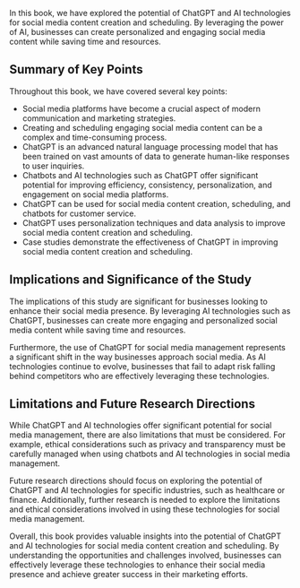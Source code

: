 

In this book, we have explored the potential of ChatGPT and AI technologies for social media content creation and scheduling. By leveraging the power of AI, businesses can create personalized and engaging social media content while saving time and resources.

Summary of Key Points
---------------------

Throughout this book, we have covered several key points:

* Social media platforms have become a crucial aspect of modern communication and marketing strategies.
* Creating and scheduling engaging social media content can be a complex and time-consuming process.
* ChatGPT is an advanced natural language processing model that has been trained on vast amounts of data to generate human-like responses to user inquiries.
* Chatbots and AI technologies such as ChatGPT offer significant potential for improving efficiency, consistency, personalization, and engagement on social media platforms.
* ChatGPT can be used for social media content creation, scheduling, and chatbots for customer service.
* ChatGPT uses personalization techniques and data analysis to improve social media content creation and scheduling.
* Case studies demonstrate the effectiveness of ChatGPT in improving social media content creation and scheduling.

Implications and Significance of the Study
------------------------------------------

The implications of this study are significant for businesses looking to enhance their social media presence. By leveraging AI technologies such as ChatGPT, businesses can create more engaging and personalized social media content while saving time and resources.

Furthermore, the use of ChatGPT for social media management represents a significant shift in the way businesses approach social media. As AI technologies continue to evolve, businesses that fail to adapt risk falling behind competitors who are effectively leveraging these technologies.

Limitations and Future Research Directions
------------------------------------------

While ChatGPT and AI technologies offer significant potential for social media management, there are also limitations that must be considered. For example, ethical considerations such as privacy and transparency must be carefully managed when using chatbots and AI technologies in social media management.

Future research directions should focus on exploring the potential of ChatGPT and AI technologies for specific industries, such as healthcare or finance. Additionally, further research is needed to explore the limitations and ethical considerations involved in using these technologies for social media management.

Overall, this book provides valuable insights into the potential of ChatGPT and AI technologies for social media content creation and scheduling. By understanding the opportunities and challenges involved, businesses can effectively leverage these technologies to enhance their social media presence and achieve greater success in their marketing efforts.
